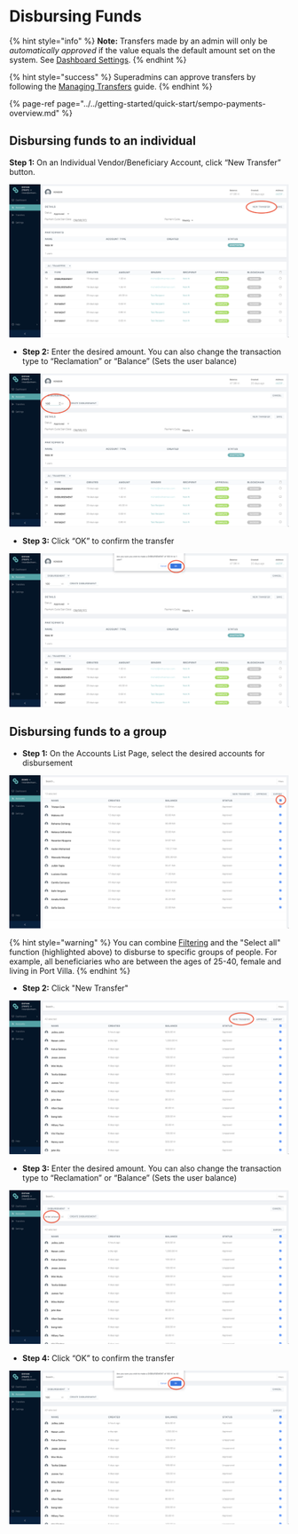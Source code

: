 # Disbursing Funds

{% hint style="info" %}
**Note:** Transfers made by an admin will only be _automatically approved_ if the value equals the default amount set on the system. See [Dashboard Settings](../dashboard-overview/dashboard-settings.md). 
{% endhint %}

{% hint style="success" %}
Superadmins can approve transfers by following the [Managing Transfers](../managing-transfers.md#approving-transfers) guide.
{% endhint %}

{% page-ref page="../../getting-started/quick-start/sempo-payments-overview.md" %}

## Disbursing funds to an individual

**Step 1:** On an Individual Vendor/Beneficiary Account, click “New Transfer” button.

![Step 1](../../.gitbook/assets/screen-shot-2020-09-08-at-11.58.04-am.png)

* **Step 2:** Enter the desired amount. You can also change the transaction type to “Reclamation” or “Balance” \(Sets the user balance\)

![Step 2](../../.gitbook/assets/screen-shot-2020-09-08-at-11.58.12-am.png)

* **Step 3:** Click “OK” to confirm the transfer

![Step 3](../../.gitbook/assets/screen-shot-2020-09-08-at-11.58.26-am.png)

## Disbursing funds to a group

* **Step 1:** On the Accounts List Page, select the desired accounts for disbursement

![Step 1](../../.gitbook/assets/screen-shot-2020-09-11-at-6.36.01-am.png)

{% hint style="warning" %}
You can combine [Filtering](filtering.md) and the "Select all" function \(highlighted above\) to disburse to specific groups of people. For example, all beneficiaries who are between the ages of 25-40, female and living in Port Villa.
{% endhint %}

* **Step 2:** Click "New Transfer"

![Step 2](../../.gitbook/assets/screen-shot-2020-09-08-at-12.07.33-pm.png)

* **Step 3:** Enter the desired amount. You can also change the transaction type to “Reclamation” or “Balance” \(Sets the user balance\)

![Step 3](../../.gitbook/assets/screen-shot-2020-09-08-at-12.04.02-pm.png)

* **Step 4:** Click “OK” to confirm the transfer

![Step 4](../../.gitbook/assets/screen-shot-2020-09-08-at-12.04.13-pm.png)

